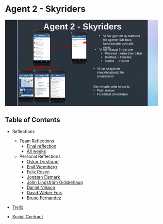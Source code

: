 # Agent 2 - Skyriders


![One Pager](skyriders.jpg)

## Table of Contents

* Reflections
    * Team Reflections
        * [Final reflection](https://docs.google.com/document/d/1yyD1yiaXFXkzWvqbNRN5-BplewybmG3nn78eUD28ICk/edit?usp=sharing)
        * [All weeks](https://docs.google.com/document/d/1OnVmVWIZgPhJjZ3FY4GruNqfOkmh0m1qUsRtWB9M05E/edit?usp=sharing)
    * Personal Reflections
        * [Oskar Lyrstrand](https://docs.google.com/document/d/1Pfhxnysv7OwNPkDdb1kERSwlbqtYSu96LZo7Uiw-7Wc/edit?usp=sharing)
        * [Emil Wennberg](https://docs.google.com/document/d/1JkRKteP0kQFOS5t8NGQXsHSx8hP0ljI_XPFyMUovP9Q/edit?usp=sharing)
        * [Felix Rosén](https://docs.google.com/document/d/1WTQLm4lEYmtv-wqMN-EqNL3qj7I_8ZfVBMP9AWnm56g/edit?usp=sharing)
        * [Jonatan Eismark](https://docs.google.com/document/d/182lj-DdlM6c4NDDD8TG7R6YAxq5J6O8Zl_skLugJc34/edit)
        * [John Lindström Gidskehaug](https://docs.google.com/document/d/1eTYSVVzJtE3OhvvbOsL4606NESz9Abcvww315OqTk3c/edit)
        * [Daniel Nilsson](https://docs.google.com/document/d/1zKS1vdiE7_XFQnHAJt3qFOaF0Le1BKsZppFvajduwmM/edit?usp=sharing)
        * [David Weber Fors](https://docs.google.com/document/d/1HZVAWao5U7crxtY63aamjMEoTJRlp-Scq_px33rAYP4/edit?usp=sharing)
        * [Bruno Fernandez](https://docs.google.com/document/d/1vI90ul7qov73_7V-AMcYqvFlheq3y96ajs0CL_bSrHE/edit?usp=sharing)

* [Trello](https://trello.com/b/Q8iunR2A/dit543)
* [Social Contract](https://docs.google.com/document/d/1PS30NF3rpRUSGV-1JApPZXhnm7RkHT7V0yikd41ptWo/edit?usp=sharing)
